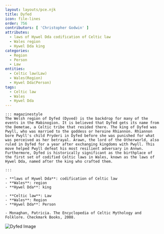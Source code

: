 ```yaml
---
layout: layouts/pce.njk
title: Dyfed
icon: file-lines
order: 756
contributors: [ 'Christopher Godwin' ]
attributes:
  - laws of Hywel Dda codification of Celtic law
  - Wales region
  - Hywel Dda king
categories:
  - Region
  - Person
  - Law
entities:
  - Celtic law(Law)
  - Wales(Region)
  - Hywel Dda(Person)
tags:
  - Celtic law
  - Wales
  - Hywel Dda
---
```

``` tab [group1:Info]
::: magazinestyle
The Welsh region of Dyfed (Dyved) is the backdrop for many of the events in the Mabinogion. It is believed that Dyfed gets its name from the Demetae, a Celtic tribe that resided there. The king of Dyfed was Pwyll, who was married to the goddess or heroine Rhiannon. Rhiannon bore Pwyll's child Pryderi in Dyfed before she was punished for what was perceived as her betrayal. Arawn, the lord of the Otherworld, also ruled in Dyfed for a year after exchanging kingdoms with Pwyll. This move helped Pwyll defeat his most resilient adversary in Annwn. Furthermore, Dyfed is historically significant as the birthplace of the first set of codified Celtic laws in Wales, known as the laws of Hywel Dda, named after the king who crafted them.

:::
```
``` tab [group1:Attributes]
- **laws of Hywel Dda**: codification of Celtic law
- **Wales**: region
- **Hywel Dda**: king
```
``` tab [group1:Entities]
- **Celtic law**: Law
- **Wales**: Region
- **Hywel Dda**: Person
```
``` tab [group1:Sources]
- Monaghan, Patricia. The Encyclopedia of Celtic Mythology and Folklore. Checkmark Books, 2008.
```
![Dyfed Image](['https://upload.wikimedia.org/wikipedia/commons/thumb/6/63/Dyfed_Preserved_County_in_Wales.svg/1200px-Dyfed_Preserved_County_in_Wales.svg.png'])
